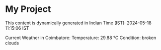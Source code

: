 # My Project

This content is dynamically generated in Indian Time (IST): 2024-05-18 11:15:06 IST


Current Weather in Coimbatore:
Temperature: 29.88 °C
Condition: broken clouds
